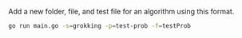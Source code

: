 Add a new folder, file, and test file for an algorithm using this format.

```sh
go run main.go -s=grokking -p=test-prob -f=testProb
```
